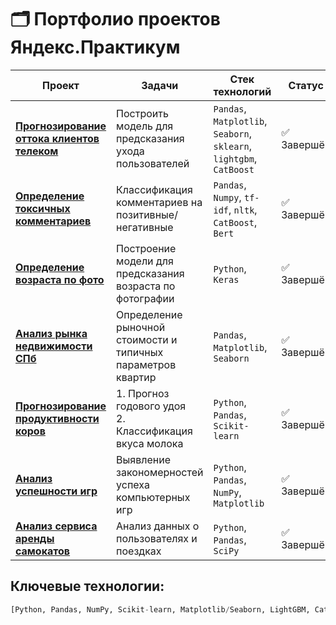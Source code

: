# 🗂 Портфолио проектов Яндекс.Практикум

| Проект | Задачи | Стек технологий | Статус |
|--------|--------|-----------------|--------|
| **[Прогнозирование оттока клиентов телеком](ML_telecom_churn)** | Построить модель для предсказания ухода пользователей | `Pandas`, `Matplotlib`, `Seaborn`, `sklearn`, `lightgbm`, `CatBoost` | ✅ Завершён |
| **[Определение токсичных комментариев](nlp_toxic_comments)** | Классификация комментариев на позитивные/негативные | `Pandas`, `Numpy`, `tf-idf`, `nltk`, `CatBoost`, `Bert` | ✅ Завершён |
| **[Определение возраста по фото](CV_age_of_buyers)** | Построение модели для предсказания возраста по фотографии | `Python`, `Keras` | ✅ Завершён  |
| **[Анализ рынка недвижимости СПб](EDA_yandex_realty)** | Определение рыночной стоимости и типичных параметров квартир | `Pandas`, `Matplotlib`, `Seaborn` | ✅ Завершён |
| **[Прогнозирование продуктивности коров](linear_models_in_ml)** | 1. Прогноз годового удоя<br>2. Классификация вкуса молока | `Python`, `Pandas`, `Scikit-learn` | ✅ Завершён |
| **[Анализ успешности игр](statistical_analysis_games)** | Выявление закономерностей успеха компьютерных игр | `Python`, `Pandas`, `NumPy`, `Matplotlib` | ✅ Завершён |
| **[Анализ сервиса аренды самокатов](statistical_analysis_scooter)** | Анализ данных о пользователях и поездках | `Python`, `Pandas`, `SciPy` | ✅ Завершён  |

## Ключевые технологии:
```python
[Python, Pandas, NumPy, Scikit-learn, Matplotlib/Seaborn, LightGBM, CatBoost, Keras, NLTK]
